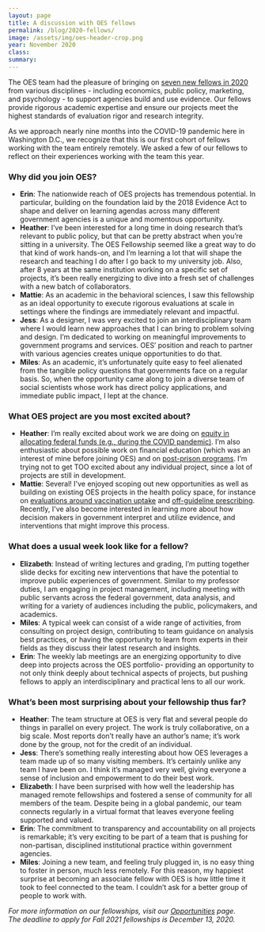 ```yaml
---	
layout: page	
title: A discussion with OES fellows
permalink: /blog/2020-fellows/	
image: /assets/img/oes-header-crop.png
year: November 2020
class:	
summary: 	
---	
```


The OES team had the pleasure of bringing on <a href="https://oes.gsa.gov/team/">seven new fellows in 2020</a> from various disciplines -  including economics, public policy, marketing, and psychology - to support agencies build and use evidence. Our fellows provide rigorous academic expertise and ensure our projects meet the highest standards of evaluation rigor and research integrity. 
 
As we approach nearly nine months into the COVID-19 pandemic here in Washington D.C., we recognize that this is our first cohort of fellows working with the team entirely remotely. We asked a few of our fellows to reflect on their experiences working with the team this year.

### Why did you join OES?
- **Erin**: The nationwide reach of OES projects has tremendous potential. In particular, building on the foundation laid by the 2018 Evidence Act to shape and deliver on learning agendas across many different government agencies is a unique and momentous opportunity.
- **Heather**: I’ve been interested for a long time in doing research that’s relevant to public policy, but that can be pretty abstract when you’re sitting in a university. The OES Fellowship seemed like a great way to do that kind of work hands-on, and I’m learning a lot that will shape the research and teaching I do after I go back to my university job. Also, after 8 years at the same institution working on a specific set of projects, it’s been really energizing to dive into a fresh set of challenges with a new batch of collaborators.
- **Mattie**: As an academic in the behavioral sciences, I saw this fellowship as an ideal opportunity to execute rigorous evaluations at scale in settings where the findings are immediately relevant and impactful. 
- **Jess**: As a designer, I was very excited to join an interdisciplinary team where I would learn new approaches that I can bring to problem solving and design. I’m dedicated to working on meaningful improvements to government programs and services. OES’ position and reach to partner with various agencies creates unique opportunities to do that.
- **Miles**: As an academic, it’s unfortunately quite easy to feel alienated from the tangible policy questions that governments face on a regular basis. So, when the opportunity came along to join a diverse team of social scientists whose work has direct policy applications, and immediate public impact, I lept at the chance.

### What OES project are you most excited about? 
- **Heather**: I’m really excited about work we are doing on <a href="https://oes.gsa.gov/othercollabs/sba-grant-equity/">equity in allocating federal funds (e.g., during the COVID pandemic)</a>. I’m also enthusiastic about possible work on financial education (which was an interest of mine before joining OES) and on <a href="https://oes.gsa.gov/projects/improving-reentry/">post-prison programs</a>. I’m trying not to get TOO excited about any individual project, since a lot of projects are still in development. 
- **Mattie**: Several! I've enjoyed scoping out new opportunities as well as building on existing OES projects in the health policy space, for instance on <a href="https://oes.gsa.gov/vaccines/">evaluations around vaccination uptake</a> and <a href="https://oes.gsa.gov/prescriber-decision-making/">off-guideline prescribing</a>. Recently, I've also become interested in learning more about how decision makers in government interpret and utilize evidence, and interventions that might improve this process. 

### What does a usual week look like for a fellow?
- **Elizabeth**: Instead of writing lectures and grading, I’m putting together slide decks for exciting new interventions that have the potential to improve public experiences of government. Similar to my professor duties, I am engaging in project management, including meeting with public servants across the federal government, data analysis, and writing for a variety of audiences including the public, policymakers, and academics.  
- **Miles**: A typical week can consist of a wide range of activities, from consulting on project design, contributing to team guidance on analysis best practices, or having the opportunity to learn from experts in their fields as they discuss their latest research and insights.
- **Erin**: The weekly lab meetings are an energizing opportunity to dive deep into projects across the OES portfolio- providing an opportunity to not only think deeply about technical aspects of projects, but pushing fellows to apply an interdisciplinary and practical lens to all our work.

### What’s been most surprising about your fellowship thus far? 
- **Heather**: The team structure at OES is very flat and several people do things in parallel on every project. The work is truly collaborative, on a big scale. Most reports don’t really have an author’s name; it’s work done by the group, not for the credit of an individual. 
- **Jess**: There’s something really interesting about how OES leverages a team made up of so many visiting members. It’s certainly unlike any team I have been on. I think it’s managed very well, giving everyone a sense of inclusion and empowerment to do their best work.
- **Elizabeth**: I have been surprised with how well the leadership has managed remote fellowships and fostered a sense of community for all members of the team. Despite being in a global pandemic, our team connects regularly in a virtual format that leaves everyone feeling supported and valued. 
- **Erin**: The commitment to transparency and accountability on all projects is remarkable; it’s very exciting to be part of a team that is pushing for non-partisan, disciplined institutional practice within government agencies.
- **Miles**: Joining a new team, and feeling truly plugged in, is no easy thing to foster in person, much less remotely. For this reason, my happiest surprise at becoming an associate fellow with OES is how little time it took to feel connected to the team. I couldn’t ask for a better group of people to work with.

*For more information on our fellowships, visit our <a href="https://oes.gsa.gov/opps/">Opportunities</a> page. 
<br/>
The deadline to apply for Fall 2021 fellowships is December 13, 2020.*

